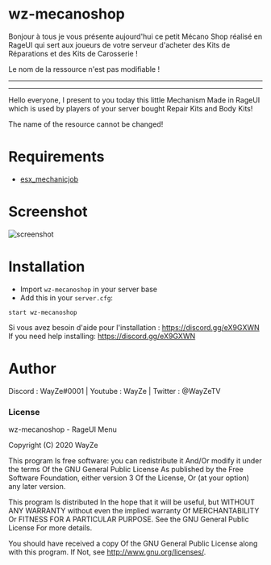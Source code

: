 # wz-mecanoshop

Bonjour à tous je vous présente aujourd'hui ce petit Mécano Shop réalisé en RageUI qui sert aux joueurs de votre serveur d'acheter des Kits de Réparations et des Kits de Carosserie !

Le nom de la ressource n'est pas modifiable !

-----------------------------------------------------
-----------------------------------------------------

Hello everyone, I present to you today this little Mechanism Made in RageUI which is used by players of your server bought Repair Kits and Body Kits!

The name of the resource cannot be changed!

# Requirements

- [esx_mechanicjob](https://github.com/ESX-Org/esx_mechanicjob) 

# Screenshot

![screenshot](https://media.discordapp.net/attachments/373741265537204225/725391251079299122/unknown.png?width=802&height=702)

# Installation
- Import `wz-mecanoshop` in your server base
- Add this in your `server.cfg`:

```
start wz-mecanoshop
```
Si vous avez besoin d'aide pour l'installation : https://discord.gg/eX9GXWN
If you need help installing: https://discord.gg/eX9GXWN

# Author 
Discord : WayZe#0001 | Youtube : WayZe | Twitter : @WayZeTV

### License
wz-mecanoshop - RageUI Menu

Copyright (C) 2020 WayZe

This program Is free software: you can redistribute it And/Or modify it under the terms Of the GNU General Public License As published by the Free Software Foundation, either version 3 Of the License, Or (at your option) any later version.

This program Is distributed In the hope that it will be useful, but WITHOUT ANY WARRANTY without even the implied warranty Of MERCHANTABILITY Or FITNESS FOR A PARTICULAR PURPOSE. See the GNU General Public License For more details.

You should have received a copy Of the GNU General Public License along with this program. If Not, see http://www.gnu.org/licenses/.
